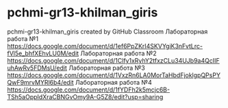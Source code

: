 # pchmi-gr13-khilman_giris
pchmi-gr13-khilman_giris created by GitHub Classroom
Лабораторная работа №1
https://docs.google.com/document/d/1ef6PpZKrI4SKVYgiK3nFvtLrc-fVl5e_bhfXEhvLU0M/edit
Лабораторная работа №2
https://docs.google.com/document/d/1Clfy1xRyhY2tfxzCLu34UJb9a4QcIIFuhAwRv5FDMsU/edit
Лабораторная работа №3
https://docs.google.com/document/d/1VxzRn6LA0MorTaHbdFjoklgpQPsPYQwF9mrvMYRl6b4/edit
Лабораторная работа №4
https://docs.google.com/document/d/1fYDFh2k5mcjc6B-TSh5aOppIdXraCBNGvOmy9A-G5Z8/edit?usp=sharing
